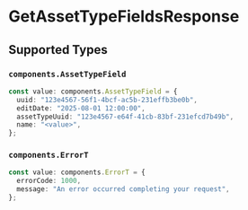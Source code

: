 # GetAssetTypeFieldsResponse


## Supported Types

### `components.AssetTypeField`

```typescript
const value: components.AssetTypeField = {
  uuid: "123e4567-56f1-4bcf-ac5b-231effb3be0b",
  editDate: "2025-08-01 12:00:00",
  assetTypeUuid: "123e4567-e64f-41cb-83bf-231efcd7b49b",
  name: "<value>",
};
```

### `components.ErrorT`

```typescript
const value: components.ErrorT = {
  errorCode: 1000,
  message: "An error occurred completing your request",
};
```

